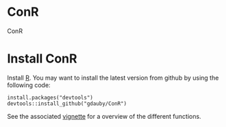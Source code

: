 # ConR
ConR


# Install ConR

Install [R](https://cran.r-project.org/).
You may want to install the latest version from github by using the following code:

```
install.packages("devtools")
devtools::install_github("gdauby/ConR")
```


See the associated [vignette](https://cran.r-project.org/web/packages/ConR/vignettes/my-vignette.html) for a overview of the different functions.



